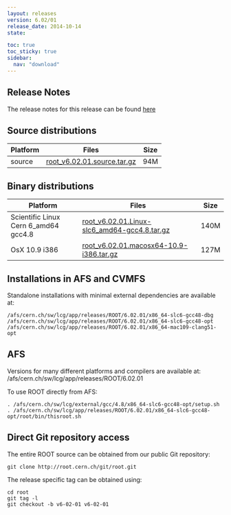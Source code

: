 ```yaml
---
layout: releases
version: 6.02/01
release_date: 2014-10-14
state:

toc: true
toc_sticky: true
sidebar:
  nav: "download"
---
```



## Release Notes
The release notes for this release can be found [here](https://root.cern.ch/root-version-v6-02-00-patch-release-notes)

## Source distributions

| Platform       | Files | Size |
|-----------|-------|-----|
| source | [root_v6.02.01.source.tar.gz](https://root.cern.ch/download/root_v6.02.01.source.tar.gz) |  94M |


## Binary distributions

| Platform       | Files | Size |
|-----------|-------|-----|
| Scientific Linux Cern 6_amd64 gcc4.8 | [root_v6.02.01.Linux-slc6_amd64-gcc4.8.tar.gz](https://root.cern.ch/download/root_v6.02.01.Linux-slc6_amd64-gcc4.8.tar.gz) | 140M |
| OsX 10.9 i386 | [root_v6.02.01.macosx64-10.9-i386.tar.gz](https://root.cern.ch/download/root_v6.02.01.macosx64-10.9-i386.tar.gz) | 127M |



## Installations in AFS and CVMFS
Standalone installations with minimal external dependencies are available at:
~~~
/afs/cern.ch/sw/lcg/app/releases/ROOT/6.02.01/x86_64-slc6-gcc48-dbg
/afs/cern.ch/sw/lcg/app/releases/ROOT/6.02.01/x86_64-slc6-gcc48-opt
/afs/cern.ch/sw/lcg/app/releases/ROOT/6.02.01/x86_64-mac109-clang51-opt
~~~

## AFS
Versions for many different platforms and compilers are available at:
/afs/cern.ch/sw/lcg/app/releases/ROOT/6.02.01

To use ROOT directly from AFS:
~~~
. /afs/cern.ch/sw/lcg/external/gcc/4.8/x86_64-slc6-gcc48-opt/setup.sh
. /afs/cern.ch/sw/lcg/app/releases/ROOT/6.02.01/x86_64-slc6-gcc48-opt/root/bin/thisroot.sh
~~~

## Direct Git repository access
The entire ROOT source can be obtained from our public Git repository:

~~~
git clone http://root.cern.ch/git/root.git
~~~
The release specific tag can be obtained using:
~~~
cd root
git tag -l
git checkout -b v6-02-01 v6-02-01
~~~
